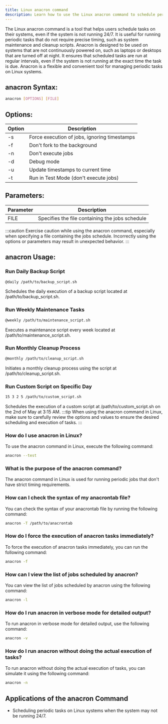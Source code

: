 ```yaml
---
title: Linux anacron command
description: Learn how to use the Linux anacron command to schedule periodic tasks on your system efficiently. 
---
```


The Linux anacron command is a tool that helps users schedule tasks on their systems, even if the system is not running 24/7. It is useful for running periodic tasks that do not require precise timing, such as system maintenance and cleanup scripts. Anacron is designed to be used on systems that are not continuously powered on, such as laptops or desktops that are turned off at night. It ensures that scheduled tasks are run at regular intervals, even if the system is not running at the exact time the task is due. Anacron is a flexible and convenient tool for managing periodic tasks on Linux systems.

## anacron Syntax:
```bash
anacron [OPTIONS] [FILE]
```
## Options:
| Option | Description                                |
|--------|--------------------------------------------|
| -s     | Force execution of jobs, ignoring timestamps |
| -f     | Don't fork to the background               |
| -n     | Don't execute jobs                        |
| -d     | Debug mode                                |
| -u     | Update timestamps to current time         |
| -t     | Run in Test Mode (don't execute jobs)      |

## Parameters:
| Parameter | Description                                  |
|-----------|----------------------------------------------|
| FILE      | Specifies the file containing the jobs schedule |

:::caution
Exercise caution while using the anacron command, especially when specifying a file containing the jobs schedule. Incorrectly using the options or parameters may result in unexpected behavior.
:::
## anacron Usage:
### Run Daily Backup Script
```bash
@daily /path/to/backup_script.sh
```
Schedules the daily execution of a backup script located at /path/to/backup_script.sh.

### Run Weekly Maintenance Tasks
```bash
@weekly /path/to/maintenance_script.sh
```
Executes a maintenance script every week located at /path/to/maintenance_script.sh.

### Run Monthly Cleanup Process
```bash
@monthly /path/to/cleanup_script.sh
```
Initiates a monthly cleanup process using the script at /path/to/cleanup_script.sh.

### Run Custom Script on Specific Day
```bash
15 3 2 5 /path/to/custom_script.sh
```
Schedules the execution of a custom script at /path/to/custom_script.sh on the 2nd of May at 3:15 AM.
:::tip
When using the anacron command in Linux, make sure to carefully review the options and values to ensure the desired scheduling and execution of tasks.
:::

### How do I use anacron in Linux?
To use the anacron command in Linux, execute the following command:
```bash
anacron --test
```

### What is the purpose of the anacron command?
The anacron command in Linux is used for running periodic jobs that don't have strict timing requirements.

### How can I check the syntax of my anacrontab file?
You can check the syntax of your anacrontab file by running the following command:
```bash
anacron -T /path/to/anacrontab
```

### How do I force the execution of anacron tasks immediately?
To force the execution of anacron tasks immediately, you can run the following command:
```bash
anacron -f
```

### How can I view the list of jobs scheduled by anacron?
You can view the list of jobs scheduled by anacron using the following command:
```bash
anacron -l
```

### How do I run anacron in verbose mode for detailed output?
To run anacron in verbose mode for detailed output, use the following command:
```bash
anacron -v
```

### How do I run anacron without doing the actual execution of tasks?
To run anacron without doing the actual execution of tasks, you can simulate it using the following command:
```bash
anacron -n
```
## Applications of the anacron Command

- Scheduling periodic tasks on Linux systems when the system may not be running 24/7.